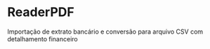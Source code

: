 # ReaderPDF
Importação de extrato bancário e conversão para arquivo CSV com detalhamento financeiro

